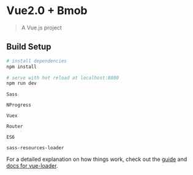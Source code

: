 # Vue2.0 + Bmob

> A Vue.js project

## Build Setup

``` bash
# install dependencies
npm install

# serve with hot reload at localhost:8080
npm run dev
```

`Sass`

`NProgress`

`Vuex`

`Router`

`ES6`

`sass-resources-loader`


For a detailed explanation on how things work, check out the [guide](http://vuejs-templates.github.io/webpack/) and [docs for vue-loader](http://vuejs.github.io/vue-loader).
